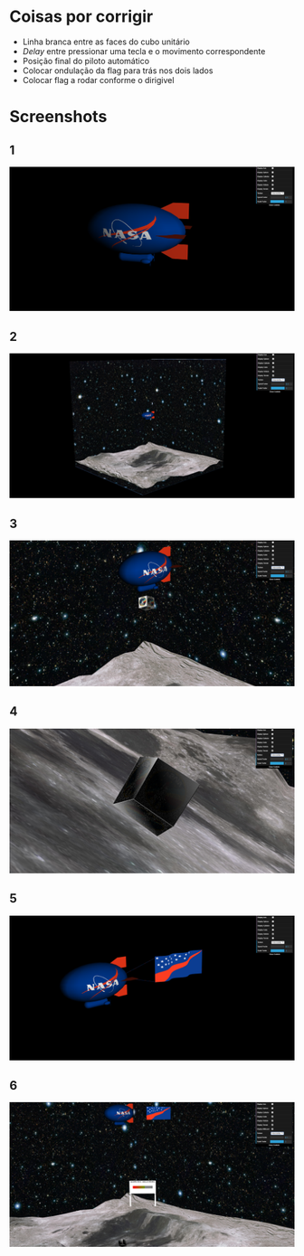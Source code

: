 # Coisas por corrigir

- Linha branca entre as faces do cubo unitário
- *Delay* entre pressionar uma tecla e o movimento correspondente
- Posição final do piloto automático
- Colocar ondulação da flag para trás nos dois lados
- Colocar flag a rodar conforme o dirigivel

# Screenshots

## 1
![](Screenshots/proj-t5g05-1.PNG)

## 2
![](Screenshots/proj-t5g05-2.png)

## 3
![](Screenshots/proj-t5g05-3.png)

## 4
![](Screenshots/proj-t5g05-4.png)

## 5
![](Screenshots/proj-t5g05-5.PNG)

## 6
![](Screenshots/proj-t5g05-6.png)
